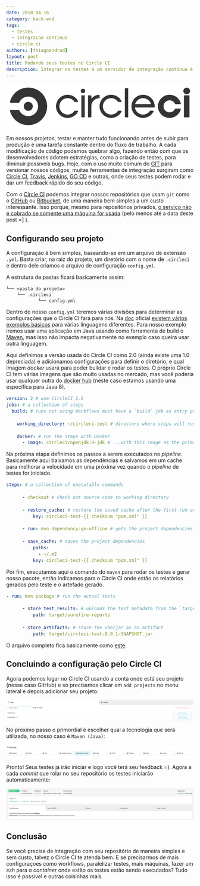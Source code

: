 ```yaml
---
date: 2018-04-16
category: back-end
tags:
  - testes
  - integracao continua
  - circle ci
authors: [thiagoandrad]
layout: post
title: Rodando seus testes no Circle CI
description: Integrar os testes a um servidor de integração contínua é uma tarefa importante para os sistemas hoje em dia. Nesse post vamos abordar o Circle CI como opção para essa tarefa.
---
```


![Circle CI](/images/rodando-seus-testes-no-circle-ci-1.png)

Em nossos projetos, testar e manter tudo funcionando antes de subir para produção é uma tarefa constante dentro do fluxo de trabalho. A cada modificação de código podemos quebrar algo, fazendo então com que os desenvolvedores adotem estratégias, como a criação de testes, para diminuir possíveis bugs. Hoje, com o uso muito comum do [GIT](https://git-scm.com/) para versionar nossos códigos, muitas ferramentas de integração surgiram como [Circle CI](https://circleci.com/), [Travis](https://travis-ci.com/), [Jenkins](https://jenkins.io/), [GO CD](https://www.gocd.org/) e outras, onde seus testes podem rodar e dar um feedback rápido do seu código.

Com o [Circle CI](https://circleci.com/) podemos integrar nossos repositórios que usam `git` como o [GitHub](https://github.com/) ou [Bitbucket](https://bitbucket.org/), de uma maneira bem simples a um custo interessante. Isso porque, mesmo para repositórios privados, [o serviço não é cobrado se somente uma máquina for usada](https://circleci.com/pricing/) (pelo menos até a data deste post =] ).

## Configurando seu projeto

A configuração é bem simples, baseando-se em um arquivo de extensão `.yml`. Basta criar, na raiz do projeto, um diretório com o nome de `.circleci` e dentro dele criamos o arquivo de configuração `config.yml`.

A estrutura de pastas ficará basicamente assim:
```
└── <pasta do projeto>
	└── .circleci
			└── config.yml
```
Dentro do nosso `config.yml` teremos várias divisões para determinar as configurações que o Circle CI fará para nós. Na [doc](https://circleci.com/docs/2.0/) oficial [existem vários exemplos básicos](https://circleci.com/docs/2.0/tutorials/) para várias linguagens diferentes. Para nosso exemplo iremos usar uma aplicação em Java usando como ferramenta de build o [Maven](https://maven.apache.org/), mas isso não impacta negativamente no exemplo caso queira usar outra linguagem.

Aqui definimos a versão usada do Circle CI como 2.0 (ainda existe uma 1.0 depreciada) e adicionamos configurações para definir o diretório, e qual imagem *docker* usará para poder buildar e rodar os testes. O próprio Circle CI tem várias imagens que são muito usadas no mercado, mas você poderia usar qualquer outra do [docker hub](https://hub.docker.com/) (neste caso estamos usando uma específica para Java 8).

```yml
version: 2 # use CircleCI 2.0
jobs: # a collection of steps
  build: # runs not using Workflows must have a `build` job as entry point

    working_directory: ~/circleci-test # directory where steps will run

    docker: # run the steps with Docker
      - image: circleci/openjdk:8-jdk # ...with this image as the primary container; this is where all `steps` will run
```

Na próxima etapa definimos os passos a serem executados no *pipeline*. Basicamente aqui baixamos as dependências e salvamos em um cache para melhorar a velocidade em uma próxima vez quando o *pipeline* de testes for iniciado.

```yml
steps: # a collection of executable commands

      - checkout # check out source code to working directory

      - restore_cache: # restore the saved cache after the first run or if `pom.xml` has changed
          key: circleci-test-{{ checksum "pom.xml" }}

      - run: mvn dependency:go-offline # gets the project dependencies

      - save_cache: # saves the project dependencies
          paths:
            - ~/.m2
          key: circleci-test-{{ checksum "pom.xml" }}
```

Por fim, executamos aqui o comando do `maven` para rodar os testes e gerar nosso pacote, então indicamos para o Circle CI onde estão os relatórios gerados pelo teste e o artefado gerado.

```yml
- run: mvn package # run the actual tests

      - store_test_results: # uploads the test metadata from the `target/surefire-reports` directory so that it can show up in the CircleCI dashboard.
          path: target/surefire-reports

      - store_artifacts: # store the uberjar as an artifact
          path: target/circleci-test-0.0.1-SNAPSHOT.jar
```
O arquivo completo fica basicamente como [este](https://circleci.com/docs/2.0/language-java/).

## Concluindo a configuração pelo Circle CI

Agora podemos logar no Circle CI usando a conta onde está seu projeto (nesse caso GitHub) e só precisamos clicar em `add projects` no menu lateral e depois adicionar seu projeto:

![Selecionando projeto](/images/rodando-seus-testes-no-circle-ci-2.png)

No próximo passo o primordial é escolher qual a tecnologia que será utilizada, no nosso caso é `Maven (Java)`:

![Selecionando tecnologia](/images/rodando-seus-testes-no-circle-ci-3.png)

Pronto! Seus testes já irão iniciar e logo você terá seu feedback =). Agora a cada *commit* que rolar no seu repositório os testes iniciarão automaticamente:

![feedback dos testes](/images/rodando-seus-testes-no-circle-ci-4.png)

## Conclusão

Se você precisa de integração com seu repositório de maneira simples e sem custo, talvez o Circle CI te atenda bem.
E se precisarmos de mais configuraçoes como workflows, paralelizar testes, mais máquinas, fazer um *ssh* para o *container* onde estão os testes estão sendo executados? Tudo isso é possível e outras coisinhas mais.
